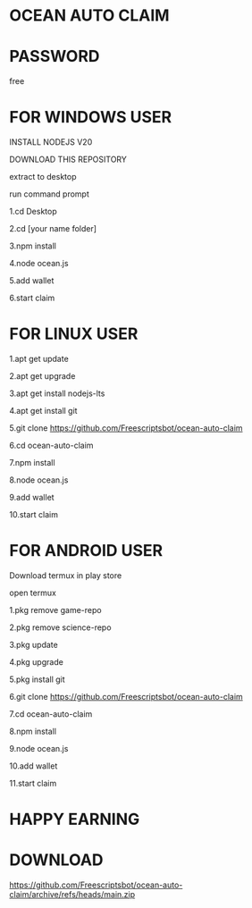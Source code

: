# OCEAN AUTO CLAIM

# PASSWORD
free
# FOR WINDOWS USER

INSTALL NODEJS V20

DOWNLOAD THIS REPOSITORY

extract to desktop

run command prompt 

1.cd Desktop

2.cd [your name folder]

3.npm install

4.node ocean.js

5.add wallet

6.start claim

# FOR LINUX USER

1.apt get update

2.apt get upgrade

3.apt get install nodejs-lts

4.apt get install git

5.git clone https://github.com/Freescriptsbot/ocean-auto-claim

6.cd ocean-auto-claim

7.npm install 

8.node ocean.js

9.add wallet

10.start claim

# FOR ANDROID USER

Download termux in play store 

open termux

1.pkg remove game-repo

2.pkg remove science-repo

3.pkg update

4.pkg upgrade 

5.pkg install git

6.git clone https://github.com/Freescriptsbot/ocean-auto-claim

7.cd ocean-auto-claim

8.npm install 

9.node ocean.js

10.add wallet

11.start claim

# HAPPY EARNING
# DOWNLOAD
https://github.com/Freescriptsbot/ocean-auto-claim/archive/refs/heads/main.zip
